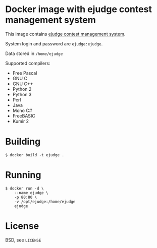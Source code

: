 Docker image with ejudge contest management system
==================================================

This image contains [ejudge contest management system](https://ejudge.ru).

System login and password are `ejudge:ejudge`.

Data stored in `/home/ejudge`

Supported compilers:

* Free Pascal
* GNU C
* GNU C++
* Python 2
* Python 3
* Perl
* Java
* Mono C#
* FreeBASIC
* Kumir 2

Building
========

    $ docker build -t ejudge .
    
Running
=======

    $ docker run -d \
        --name ejudge \
        -p 80:80 \
        -v /opt/ejudge:/home/ejudge
        ejudge

License
=======

BSD, see `LICENSE`
